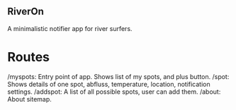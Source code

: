 ## RiverOn

A minimalistic notifier app for river surfers. 


# Routes
/myspots: 	Entry point of app. Shows list of my spots, and plus button. 
/spot: 		Shows details of one spot, abfluss, temperature, location, notification settings.
/addspot: 	A list of all possible spots, user can add them.
/about: 	About sitemap.